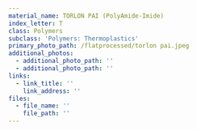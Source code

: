 ```yaml
---
material_name: TORLON PAI (PolyAmide-Imide)
index_letter: T
class: Polymers
subclass: 'Polymers: Thermoplastics'
primary_photo_path: /flatprocessed/torlon pai.jpeg
additional_photos:
  - additional_photo_path: ''
  - additional_photo_path: ''
links:
  - link_title: ''
    link_address: ''
files:
  - file_name: ''
    file_path: ''
---
```


